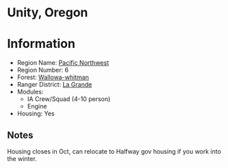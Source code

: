 
Unity, Oregon
=============
  
# Information  
* Region Name: [Pacific Northwest]()  
* Region Number: 6  
* Forest: [Wallowa-whitman](http://www.fs.usda.gov/wallowa-whitman)  
* Ranger District: [La Grande]()  
* Modules:  
  - IA Crew/Squad (4-10 person)  
  - Engine  
* Housing: Yes  
  
## Notes

Housing closes in Oct, can relocate to Halfway gov housing if you work into the winter.